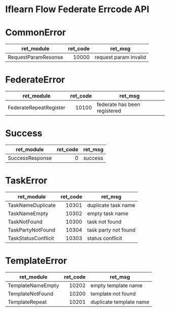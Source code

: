 # Iflearn Flow Federate Errcode API    
# CommonError
|     ret_module      | ret_code |        ret_msg        |
| ------------------- | -------: | --------------------- |
| RequestParamResonse |    10000 | request param invalid |
    
# FederateError
|       ret_module       | ret_code |           ret_msg            |
| ---------------------- | -------: | ---------------------------- |
| FederateRepeatRegister |    10100 | federate has been registered |
    
# Success
|   ret_module    | ret_code | ret_msg |
| --------------- | -------: | ------- |
| SuccessResponse |        0 | success |
    
# TaskError
|     ret_module      | ret_code |       ret_msg        |
| ------------------- | -------: | -------------------- |
| TaskNameDuplicate   |    10301 | duplicate task name  |
| TaskNameEmpty       |    10302 | empty task name      |
| TaskNotFound        |    10300 | task not found       |
| TaskPartyNotFound   |    10304 | task party not found |
| TaskStatusConflicit |    10303 | status conflicit     |
    
# TemplateError
|    ret_module     | ret_code |         ret_msg         |
| ----------------- | -------: | ----------------------- |
| TemplateNameEmpty |    10202 | empty template name     |
| TemplateNotFound  |    10200 | template not found      |
| TemplateRepeat    |    10201 | duplicate template name |
    
